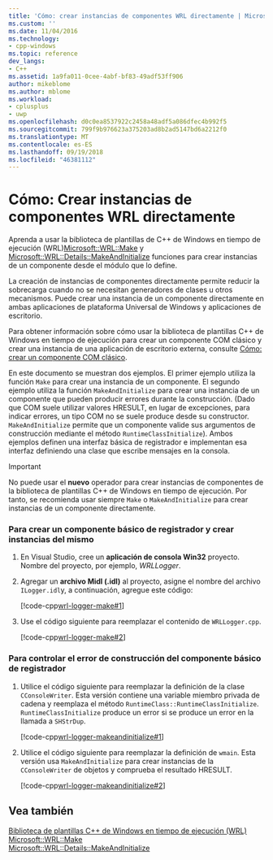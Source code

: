 ```yaml
---
title: 'Cómo: crear instancias de componentes WRL directamente | Microsoft Docs'
ms.custom: ''
ms.date: 11/04/2016
ms.technology:
- cpp-windows
ms.topic: reference
dev_langs:
- C++
ms.assetid: 1a9fa011-0cee-4abf-bf83-49adf53ff906
author: mikeblome
ms.author: mblome
ms.workload:
- cplusplus
- uwp
ms.openlocfilehash: d0c0ea8537922c2458a48adf5a086dfec4b992f5
ms.sourcegitcommit: 799f9b976623a375203ad8b2ad5147bd6a2212f0
ms.translationtype: MT
ms.contentlocale: es-ES
ms.lasthandoff: 09/19/2018
ms.locfileid: "46381112"
---
```

# <a name="how-to-instantiate-wrl-components-directly"></a>Cómo: Crear instancias de componentes WRL directamente

Aprenda a usar la biblioteca de plantillas de C++ de Windows en tiempo de ejecución (WRL)[Microsoft::WRL::Make](../windows/make-function.md) y [Microsoft::WRL::Details::MakeAndInitialize](../windows/makeandinitialize-function.md) funciones para crear instancias de un componente desde el módulo que lo define.

La creación de instancias de componentes directamente permite reducir la sobrecarga cuando no se necesitan generadores de clases u otros mecanismos. Puede crear una instancia de un componente directamente en ambas aplicaciones de plataforma Universal de Windows y aplicaciones de escritorio.

Para obtener información sobre cómo usar la biblioteca de plantillas C++ de Windows en tiempo de ejecución para crear un componente COM clásico y crear una instancia de una aplicación de escritorio externa, consulte [Cómo: crear un componente COM clásico](../windows/how-to-create-a-classic-com-component-using-wrl.md).

En este documento se muestran dos ejemplos. El primer ejemplo utiliza la función `Make` para crear una instancia de un componente. El segundo ejemplo utiliza la función `MakeAndInitialize` para crear una instancia de un componente que pueden producir errores durante la construcción. (Dado que COM suele utilizar valores HRESULT, en lugar de excepciones, para indicar errores, un tipo COM no se suele produce desde su constructor. `MakeAndInitialize` permite que un componente valide sus argumentos de construcción mediante el método `RuntimeClassInitialize`). Ambos ejemplos definen una interfaz básica de registrador e implementan esa interfaz definiendo una clase que escribe mensajes en la consola.

> [!IMPORTANT]
> No puede usar el **nuevo** operador para crear instancias de componentes de la biblioteca de plantillas C++ de Windows en tiempo de ejecución. Por tanto, se recomienda usar siempre `Make` o `MakeAndInitialize` para crear instancias de un componente directamente.

### <a name="to-create-and-instantiate-a-basic-logger-component"></a>Para crear un componente básico de registrador y crear instancias del mismo

1. En Visual Studio, cree un **aplicación de consola Win32** proyecto. Nombre del proyecto, por ejemplo, *WRLLogger*.

2. Agregar un **archivo Midl (.idl)** al proyecto, asigne el nombre del archivo `ILogger.idl`y, a continuación, agregue este código:

   [!code-cpp[wrl-logger-make#1](../windows/codesnippet/CPP/how-to-instantiate-wrl-components-directly_1.idl)]

3. Use el código siguiente para reemplazar el contenido de `WRLLogger.cpp`.

   [!code-cpp[wrl-logger-make#2](../windows/codesnippet/CPP/how-to-instantiate-wrl-components-directly_2.cpp)]

### <a name="to-handle-construction-failure-for-the-basic-logger-component"></a>Para controlar el error de construcción del componente básico de registrador

1. Utilice el código siguiente para reemplazar la definición de la clase `CConsoleWriter`. Esta versión contiene una variable miembro privada de cadena y reemplaza el método `RuntimeClass::RuntimeClassInitialize`. `RuntimeClassInitialize` produce un error si se produce un error en la llamada a `SHStrDup`.

   [!code-cpp[wrl-logger-makeandinitialize#1](../windows/codesnippet/CPP/how-to-instantiate-wrl-components-directly_3.cpp)]

2. Utilice el código siguiente para reemplazar la definición de `wmain`. Esta versión usa `MakeAndInitialize` para crear instancias de la `CConsoleWriter` de objetos y comprueba el resultado HRESULT.

   [!code-cpp[wrl-logger-makeandinitialize#2](../windows/codesnippet/CPP/how-to-instantiate-wrl-components-directly_4.cpp)]

## <a name="see-also"></a>Vea también

[Biblioteca de plantillas C++ de Windows en tiempo de ejecución (WRL)](../windows/windows-runtime-cpp-template-library-wrl.md)<br/>
[Microsoft::WRL::Make](../windows/make-function.md)<br/>
[Microsoft::WRL::Details::MakeAndInitialize](../windows/makeandinitialize-function.md)